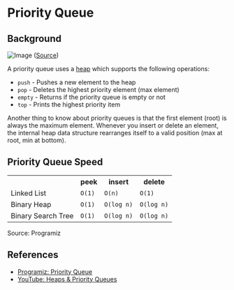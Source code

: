 # Priority Queue

## Background

![Image](https://cdn.programiz.com/sites/tutorial2program/files/Introduction.png)
([Source](https://www.programiz.com/dsa/priority-queue))

A priority queue uses a [heap](../heap/README.md) which supports the following operations:

- `push` - Pushes a new element to the heap
- `pop` - Deletes the highest priority element (max element)
- `empty` - Returns if the priority queue is empty or not
- `top` - Prints the highest priority item

Another thing to know about priority queues is that the first element (root) is always the maximum element. Whenever you insert or delete an element, the internal heap data structure rearranges itself to a valid position (max at root, min at bottom).

## Priority Queue Speed

<table border="0">
		<tbody>
			<tr>
				<th>&nbsp;</th>
				<th>peek</th>
				<th>insert</th>
				<th>delete</th>
			</tr>
			<tr>
				<td>Linked List</td>
				<td><code>O(1)</code></td>
				<td><code>O(n)</code></td>
				<td><code>O(1)</code></td>
			</tr>
			<tr>
				<td>Binary Heap</td>
				<td><code>O(1)</code></td>
				<td><code>O(log n)</code></td>
				<td><code>O(log n)</code></td>
			</tr>
			<tr>
				<td>Binary Search Tree</td>
				<td><code>O(1)</code></td>
				<td><code>O(log n)</code></td>
				<td><code>O(log n)</code></td>
			</tr>
		</tbody>
	</table>

Source: Programiz

## References

- [Programiz: Priority Queue](https://www.programiz.com/dsa/priority-queue)
- [YouTube: Heaps & Priority Queues](https://www.youtube.com/watch?v=qXdt1AHMB2o)
